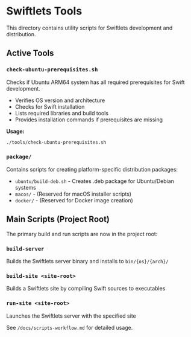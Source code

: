 # Swiftlets Tools

This directory contains utility scripts for Swiftlets development and distribution.

## Active Tools

### `check-ubuntu-prerequisites.sh`
Checks if Ubuntu ARM64 system has all required prerequisites for Swift development.
- Verifies OS version and architecture
- Checks for Swift installation
- Lists required libraries and build tools
- Provides installation commands if prerequisites are missing

**Usage:**
```bash
./tools/check-ubuntu-prerequisites.sh
```

### `package/`
Contains scripts for creating platform-specific distribution packages:
- `ubuntu/build-deb.sh` - Creates .deb package for Ubuntu/Debian systems
- `macos/` - (Reserved for macOS installer scripts)
- `docker/` - (Reserved for Docker image creation)

## Main Scripts (Project Root)

The primary build and run scripts are now in the project root:

### `build-server`
Builds the Swiftlets server binary and installs to `bin/{os}/{arch}/`

### `build-site <site-root>`
Builds a Swiftlets site by compiling Swift sources to executables

### `run-site <site-root>`
Launches the Swiftlets server with the specified site

See `/docs/scripts-workflow.md` for detailed usage.